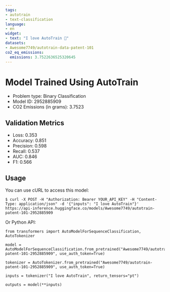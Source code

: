 ```yaml
---
tags:
- autotrain
- text-classification
language:
- en
widget:
- text: "I love AutoTrain 🤗"
datasets:
- Awesome7749/autotrain-data-patent-101
co2_eq_emissions:
  emissions: 3.7522636525320645
---
```


# Model Trained Using AutoTrain

- Problem type: Binary Classification
- Model ID: 2952885909
- CO2 Emissions (in grams): 3.7523

## Validation Metrics

- Loss: 0.353
- Accuracy: 0.851
- Precision: 0.598
- Recall: 0.537
- AUC: 0.846
- F1: 0.566

## Usage

You can use cURL to access this model:

```
$ curl -X POST -H "Authorization: Bearer YOUR_API_KEY" -H "Content-Type: application/json" -d '{"inputs": "I love AutoTrain"}' https://api-inference.huggingface.co/models/Awesome7749/autotrain-patent-101-2952885909
```

Or Python API:

```
from transformers import AutoModelForSequenceClassification, AutoTokenizer

model = AutoModelForSequenceClassification.from_pretrained("Awesome7749/autotrain-patent-101-2952885909", use_auth_token=True)

tokenizer = AutoTokenizer.from_pretrained("Awesome7749/autotrain-patent-101-2952885909", use_auth_token=True)

inputs = tokenizer("I love AutoTrain", return_tensors="pt")

outputs = model(**inputs)
```